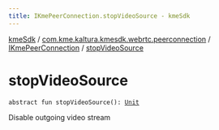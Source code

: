 ```yaml
---
title: IKmePeerConnection.stopVideoSource - kmeSdk
---
```


[kmeSdk](../../index.html) / [com.kme.kaltura.kmesdk.webrtc.peerconnection](../index.html) / [IKmePeerConnection](index.html) / [stopVideoSource](./stop-video-source.html)

# stopVideoSource

`abstract fun stopVideoSource(): `[`Unit`](https://kotlinlang.org/api/latest/jvm/stdlib/kotlin/-unit/index.html)

Disable outgoing video stream

